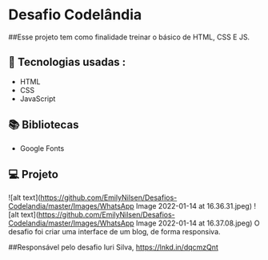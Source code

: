 # Desafio Codelândia

##Esse projeto tem como finalidade treinar o básico de HTML, CSS E JS.

## 🚀 Tecnologias usadas :
- HTML
- CSS
- JavaScript


## 📚 Bibliotecas
- Google Fonts

## 💻 Projeto
![alt text](https://github.com/EmilyNilsen/Desafios-Codelandia/master/Images/WhatsApp Image 2022-01-14 at 16.36.31.jpeg)
![alt text](https://github.com/EmilyNilsen/Desafios-Codelandia/master/Images/WhatsApp Image 2022-01-14 at 16.37.08.jpeg)
O desafio foi criar uma interface de um blog, de forma responsiva.

##Responsável pelo desafio Iuri Silva, https://lnkd.in/dqcmzQnt

